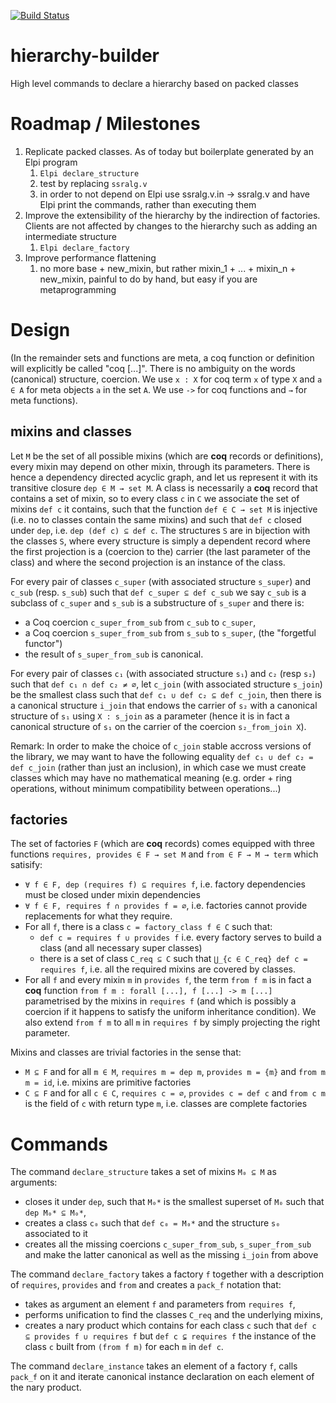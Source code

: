 [![Build Status](https://travis-ci.org/math-comp/hierarchy-builder.svg?branch=master)](https://travis-ci.org/math-comp/hierarchy-builder)

# hierarchy-builder
High level commands to declare a hierarchy based on packed classes

# Roadmap / Milestones

1. Replicate packed classes. As of today but boilerplate generated by an Elpi program
   1. `Elpi declare_structure`
   1. test by replacing `ssralg.v`
   1. in order to not depend on Elpi use ssralg.v.in -> ssralg.v and have Elpi print the commands, rather than executing them
2. Improve the extensibility of the hierarchy by the indirection of factories. Clients are not affected by changes to the hierarchy such as adding an intermediate structure
   1. `Elpi declare_factory`
3. Improve performance flattening
   1. no more base + new_mixin, but rather mixin_1 + ... + mixin_n + new_mixin, painful to do by hand, but easy if you are metaprogramming

# Design

(In the remainder sets and functions are meta, a coq function or definition will explicitly be called "coq [...]". There is no ambiguity on the words (canonical) structure, coercion. We use `x : X` for coq term `x` of type `X` and `a ∈ A` for meta objects `a` in the set `A`. We use `->` for coq functions and `→` for meta functions).

## mixins and classes

Let `M` be the set of all possible mixins (which are **coq** records or definitions), every mixin may depend on other mixin, through its parameters. There is hence a dependency directed acyclic graph, and let us represent it with its transitive closure `dep ∈ M → set M`. A class is necessarily a **coq** record that contains a set of mixin, so to every class `c` in `C` we associate the set of mixins `def c` it contains, such that the function `def ∈ C → set M` is injective (i.e. no to classes contain the same mixins) and such that `def c` closed under `dep`, i.e. `dep (def c) ⊆ def c`. The structures `S` are in bijection with the classes `S`, where every structure is simply a dependent record where the first projection is a (coercion to the) carrier (the last parameter of the class) and where the second projection is an instance of the class.

For every pair of classes `c_super` (with associated structure `s_super`) and `c_sub` (resp. `s_sub`) such that `def c_super ⊆ def c_sub` we say `c_sub` is a subclass of `c_super` and `s_sub` is a substructure of `s_super` and there is:
- a Coq coercion `c_super_from_sub` from `c_sub` to `c_super`,
- a Coq coercion `s_super_from_sub` from `s_sub` to `s_super`, (the "forgetful functor")
- the result of `s_super_from_sub` is canonical.

For every pair of classes `c₁` (with associated structure `s₁`) and `c₂` (resp `s₂`) such that `def c₁ ∩ def c₂ ≠ ∅`, let `c_join` (with associated structure `s_join`) be the smallest class such that `def c₁ ∪ def c₂ ⊆ def c_join`, then there is a canonical structure `i_join` that endows the carrier of `s₂` with a canonical structure of `s₁` using `X : s_join` as a parameter (hence it is in fact a canonical structure of `s₁` on the carrier of the coercion `s₂_from_join X`).

Remark: In order to make the choice of `c_join` stable accross versions of the library, we may want to have the following equality `def c₁ ∪ def c₂ = def c_join` (rather than just an inclusion), in which case we must create classes which may have no mathematical meaning (e.g. order + ring operations, without minimum compatibility between operations...)

## factories

The set of factories `F` (which are **coq** records) comes equipped with three functions `requires, provides ∈ F → set M` and `from ∈ F → M → term` which satisify:
- `∀ f ∈ F, dep (requires f) ⊆ requires f`, i.e. factory dependencies must be closed under mixin dependencies
- `∀ f ∈ F, requires f ∩ provides f = ∅`, i.e. factories cannot provide replacements for what they require.
- For all `f`, there is a class `c = factory_class f ∈ C` such that:
  + `def c = requires f ∪ provides f` i.e. every factory serves to build a class (and all necessary super classes)
  + there is a set of class `C_req ⊆ C` such that `⋃_{c ∈ C_req} def c = requires f`, i.e. all the required mixins are covered by classes.
- For all `f` and every mixin `m` in `provides f`, the term `from f m` is in fact a **coq** function `from f m : forall [...], f [...] -> m [...]` parametrised by the mixins in `requires f` (and which is possibly a coercion if it happens to satisfy the uniform inheritance condition). We also extend `from f m` to all `m` in `requires f` by simply projecting the right parameter.

Mixins and classes are trivial factories in the sense that:
- `M ⊆ F` and for all `m ∈ M`, `requires m = dep m`, `provides m = {m}` and `from m m = id`, i.e. mixins are primitive factories
- `C ⊆ F` and for all `c ∈ C`, `requires c = ∅`, `provides c = def c` and `from c m` is the field of `c` with return type `m`, i.e. classes are complete factories

# Commands

The command `declare_structure` takes a set of mixins `M₀ ⊆ M` as arguments:
- closes it under `dep`, such that `M₀*` is the smallest superset of `M₀` such that `dep M₀* ⊆ M₀*`,
- creates a class `c₀` such that `def c₀ = M₀*` and the structure `s₀` associated to it
- creates all the missing coercions `c_super_from_sub`, `s_super_from_sub` and make the latter canonical as well as the missing `i_join` from above

The command `declare_factory` takes a factory `f` together with a description of `requires`, `provides` and `from` and creates a `pack_f` notation that:
- takes as argument an element `f` and parameters from `requires f`,
- performs unification to find the classes `C_req` and the underlying mixins,
- creates a nary product which contains for each class `c` such that `def c ⊆ provides f ∪ requires f` but `def c ⊊ requires f` the instance of the class `c` built from `(from f m)` for each `m` in `def c`.

The command `declare_instance` takes an element of a factory `f`, calls `pack_f` on it and iterate canonical instance declaration on each element of the nary product.
